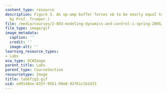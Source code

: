 ```yaml
---
content_type: resource
description: Figure 3. An op-amp buffer forces vb to be nearly equal to vi. (Image
  by Prof. Trumper.)
file: /media/courses/2-003-modeling-dynamics-and-control-i-spring-2005/ed9148ee815f956199e092f61c1b2d33_lab6fig3.gif
file_type: image/gif
image_metadata:
  caption: ''
  credit: ''
  image-alt: ''
learning_resource_types:
- Labs
ocw_type: OCWImage
parent_title: Labs
parent_type: CourseSection
resourcetype: Image
title: lab6fig3.gif
uid: ed9148ee-815f-9561-99e0-92f61c1b2d33
---
```


